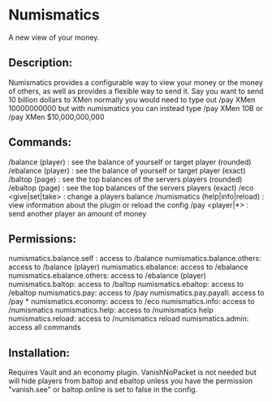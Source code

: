 # Numismatics
A new view of your money.
## Description:
Numismatics provides a configurable way to view your money or the money of others, as well as provides a flexible way to send it. Say you want to send 10 billion dollars to XMen normally you would need to type out /pay XMen 10000000000 but with numismatics you can instead type /pay XMen 10B or /pay XMen $10,000,000,000

## Commands:
/balance (player) : see the balance of yourself or target player (rounded)
/ebalance (player) : see the balance of yourself or target player (exact)
/baltop (page) : see the top balances of the servers players (rounded)
/ebaltop (page) : see the top balances of the servers players (exact)
/eco <give|set|take> <player> <amount> : change a players balance
/numismatics (help|info|reload) : view information about the plugin or reload the config
/pay <player|*> <amount> : send another player an amount of money

## Permissions:
numismatics.balance.self : access to /balance
numismatics.balance.others: access to /balance (player)
numismatics.ebalance: access to /ebalance
numismatics.ebalance.others: access to /ebalance (player)
numismatics.baltop: access to /baltop
numismatics.ebaltop: access to /ebaltop
numismatics.pay: access to /pay
numismatics.pay.payall: access to /pay * <amount>
numismatics.economy: access to /eco
numismatics.info: access to /numismatics
numismatics.help: access to /numismatics help
numismatics.reload: access to /numismatics reload
numismatics.admin: access all commands

## Installation:
Requires Vault and an economy plugin. VanishNoPacket is not needed but will hide players from baltop and ebaltop unless you have the permission "vanish.see" or baltop.online is set to false in the config.
